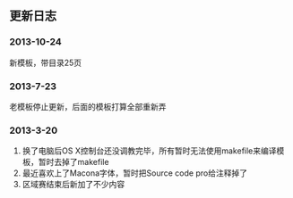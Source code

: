 ## 更新日志

### 2013-10-24
新模板，带目录25页

### 2013-7-23
老模板停止更新，后面的模板打算全部重新弄

### 2013-3-20
1. 换了电脑后OS X控制台还没调教完毕，所有暂时无法使用makefile来编译模板，暂时去掉了makefile
2. 最近喜欢上了Macona字体，暂时把Source code pro给注释掉了
3. 区域赛结束后新加了不少内容
